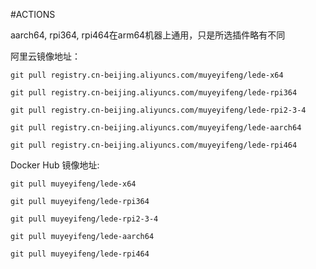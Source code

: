 #ACTIONS

aarch64, rpi364, rpi464在arm64机器上通用，只是所选插件略有不同

阿里云镜像地址：

    git pull registry.cn-beijing.aliyuncs.com/muyeyifeng/lede-x64

    git pull registry.cn-beijing.aliyuncs.com/muyeyifeng/lede-rpi364

    git pull registry.cn-beijing.aliyuncs.com/muyeyifeng/lede-rpi2-3-4

    git pull registry.cn-beijing.aliyuncs.com/muyeyifeng/lede-aarch64

    git pull registry.cn-beijing.aliyuncs.com/muyeyifeng/lede-rpi464

Docker Hub 镜像地址:

    git pull muyeyifeng/lede-x64

    git pull muyeyifeng/lede-rpi364

    git pull muyeyifeng/lede-rpi2-3-4

    git pull muyeyifeng/lede-aarch64

    git pull muyeyifeng/lede-rpi464